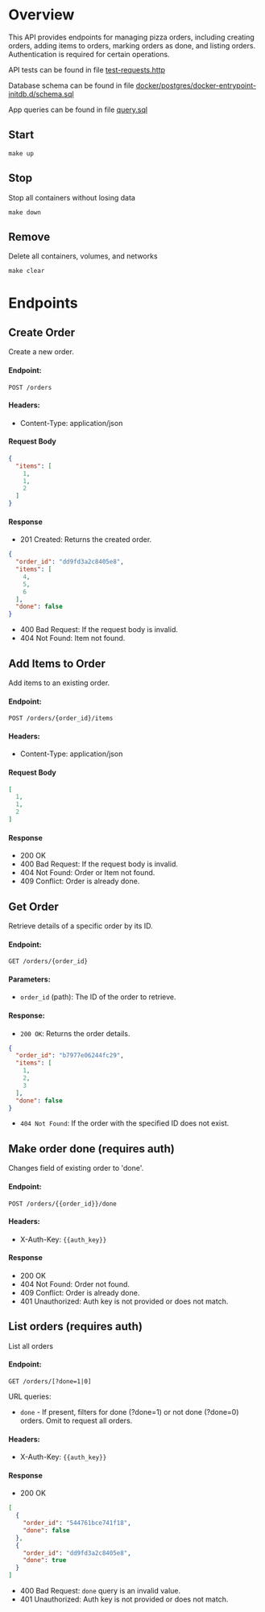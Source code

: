 # Overview

This API provides endpoints for managing pizza orders, including creating orders, adding items to orders, marking orders as done, and listing orders. Authentication is required for certain operations.

API tests can be found in file [test-requests.http](test-requests.http)

Database schema can be found in file [docker/postgres/docker-entrypoint-initdb.d/schema.sql](docker/postgres/docker-entrypoint-initdb.d/schema.sql)

App queries can be found in file [query.sql](query.sql)
## Start
```shell
make up
```

## Stop
Stop all containers without losing data
```shell
make down
```

## Remove
Delete all containers, volumes, and networks
```shell
make clear
```

# Endpoints
## Create Order
Create a new order.

#### Endpoint:
`POST /orders`

#### Headers:
* Content-Type: application/json

#### Request Body

```json
{
  "items": [
    1,
    1,
    2
  ]
}
```
#### Response

* 201 Created: Returns the created order.
```json
{
  "order_id": "dd9fd3a2c8405e8",
  "items": [
    4,
    5,
    6
  ],
  "done": false
}
```
* 400 Bad Request: If the request body is invalid.
* 404 Not Found: Item not found.

## Add Items to Order
Add items to an existing order.

#### Endpoint:
`POST /orders/{order_id}/items`

#### Headers:
* Content-Type: application/json

#### Request Body

```json
[
  1,
  1,
  2
]
```
#### Response

* 200 OK
* 400 Bad Request: If the request body is invalid.
* 404 Not Found: Order or Item not found.
* 409 Conflict: Order is already done.






## Get Order
Retrieve details of a specific order by its ID.

#### Endpoint: 
`GET /orders/{order_id}`

#### Parameters:

* `order_id` (path): The ID of the order to retrieve.
#### Response:

* `200 OK`: Returns the order details.
```json
{
  "order_id": "b7977e06244fc29",
  "items": [
    1,
    2,
    3
  ],
  "done": false
}
```
* `404 Not Found`: If the order with the specified ID does not exist.




## Make order done (requires auth)
Changes field of existing order to 'done'.

#### Endpoint:
`POST /orders/{{order_id}}/done`

#### Headers:
* X-Auth-Key: `{{auth_key}}`

#### Response

* 200 OK
* 404 Not Found: Order not found.
* 409 Conflict: Order is already done.
* 401 Unauthorized: Auth key is not provided or does not match.




## List orders (requires auth)
List all orders

#### Endpoint:
`GET /orders/[?done=1|0]`

URL queries:
* `done` - If present, filters for done (?done=1) or not done (?done=0) orders. Omit to request all orders.
#### Headers:
* X-Auth-Key: `{{auth_key}}`

#### Response

* 200 OK
```json
[
  {
    "order_id": "544761bce741f18",
    "done": false
  },
  {
    "order_id": "dd9fd3a2c8405e8",
    "done": true
  }
]
```
* 400 Bad Request: `done` query is an invalid value.
* 401 Unauthorized: Auth key is not provided or does not match.
